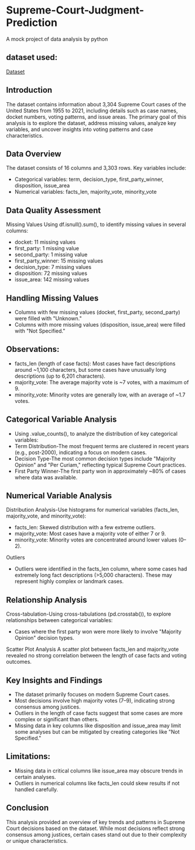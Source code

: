 # Supreme-Court-Judgment-Prediction
A mock project of data analysis by python
## dataset used:
<a href="https://www.kaggle.com/datasets/deepcontractor/supreme-court-judgment-prediction">Dataset</a>
## Introduction
The dataset contains information about 3,304 Supreme Court cases of the United States from 1955 to 2021, including details such as case names, docket numbers, voting patterns, and issue areas. The primary goal of this analysis is to explore the dataset, address missing values, analyze key variables, and uncover insights into voting patterns and case characteristics.

## Data Overview
The dataset consists of 16 columns and 3,303 rows. Key variables include:
- Categorical variables: term, decision_type, first_party_winner, disposition, issue_area
- Numerical variables: facts_len, majority_vote, minority_vote

## Data Quality Assessment
Missing Values
Using df.isnull().sum(), to identify missing values in several columns:
- docket: 11 missing values
- first_party: 1 missing value
- second_party: 1 missing value
- first_party_winner: 15 missing values
- decision_type: 7 missing values
- disposition: 72 missing values
- issue_area: 142 missing values

## Handling Missing Values
- Columns with few missing values (docket, first_party, second_party) were filled with "Unknown."
- Columns with more missing values (disposition, issue_area) were filled with "Not Specified."

## Observations:
- facts_len (length of case facts): Most cases have fact descriptions around ~1,100 characters, but some cases have unusually long descriptions (up to 6,201 characters).
- majority_vote: The average majority vote is ~7 votes, with a maximum of 9.
- minority_vote: Minority votes are generally low, with an average of ~1.7 votes.

## Categorical Variable Analysis
- Using .value_counts(), to analyze the distribution of key categorical variables:
- Term Distribution-The most frequent terms are clustered in recent years (e.g., post-2000), indicating a focus on modern cases.
- Decision Type-The most common decision types include "Majority Opinion" and "Per Curiam," reflecting typical Supreme Court practices.
- First Party Winner-The first party won in approximately ~80% of cases where data was available.

## Numerical Variable Analysis
Distribution Analysis-Use histograms for numerical variables (facts_len, majority_vote, and minority_vote):
- facts_len: Skewed distribution with a few extreme outliers.
- majority_vote: Most cases have a majority vote of either 7 or 9.
- minority_vote: Minority votes are concentrated around lower values (0–2).

Outliers
- Outliers were identified in the facts_len column, where some cases had extremely long fact descriptions (>5,000 characters). These may represent highly complex or landmark cases.

## Relationship Analysis
Cross-tabulation-Using cross-tabulations (pd.crosstab()), to explore relationships between categorical variables:
- Cases where the first party won were more likely to involve "Majority Opinion" decision types.

Scatter Plot Analysis
A scatter plot between facts_len and majority_vote revealed no strong correlation between the length of case facts and voting outcomes.

## Key Insights and Findings
- The dataset primarily focuses on modern Supreme Court cases.
- Most decisions involve high majority votes (7–9), indicating strong consensus among justices.
- Outliers in the length of case facts suggest that some cases are more complex or significant than others.
- Missing data in key columns like disposition and issue_area may limit some analyses but can be mitigated by creating categories like "Not Specified."

## Limitations:
- Missing data in critical columns like issue_area may obscure trends in certain analyses.
- Outliers in numerical columns like facts_len could skew results if not handled carefully.

## Conclusion
This analysis provided an overview of key trends and patterns in Supreme Court decisions based on the dataset. While most decisions reflect strong consensus among justices, certain cases stand out due to their complexity or unique characteristics.

